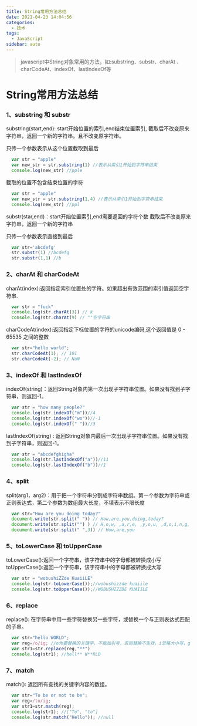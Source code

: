 ```yaml
---
title: String常用方法总结
date: 2021-04-23 14:04:56
categories: 
  - 技术
tags: 
  - JavaScript
sidebar: auto
---
```

>javascript中String对象常用的方法，如:substring、substr、charAt 、charCodeAt、indexOf、lastIndexOf等
<!-- more -->
# String常用方法总结
### 1、substring 和 substr
substring(start,end): start开始位置的索引,end结束位置索引, 截取后不改变原来字符串，返回一个新的字符串。且不改变原字符串。

只传一个参数表示从这个位置截取到最后
``` javascript
  var str = "apple"
  var new_str = str.substring(1) //表示从索引1开始到字符串结束
  console.log(new_str) //pple
```
截取的位置不包含结束位置的字符
``` javascript
  var str = "apple"
  var new_str = str.substring(1,4) //表示从索引1开始到字符串结束
  console.log(new_str) //ppl
```

substr(star,end)：start开始位置索引,end需要返回的字符个数 截取后不改变原来字符串，返回一个新的字符串

只传一个参数表示直接到最后
``` javascript
  var str='abcdefg'
  str.substr(1) //bcdefg   
  str.substr(1,1) //b
```

### 2、charAt 和 charCodeAt
charAt(index):返回指定索引位置处的字符。如果超出有效范围的索引值返回空字符串.
``` javascript
  var str = "fuck"
  console.log(str.charAt(3)) // k
  console.log(str.charAt(9) // ""空字符串
```

charCodeAt(index):返回指定下标位置的字符的unicode编码,这个返回值是 0 - 65535 之间的整数
``` javascript
  var str="hello world";
  str.charCodeAt(1); // 101
  str.charCodeAt(-2); // NaN
```

### 3、indexOf 和 lastIndexOf
indexOf(string)：返回String对象内第一次出现子字符串位置。如果没有找到子字符串，则返回-1。
``` javascript
  var str = "how many people?"
  console.log(str.indexOf("m"))//4
  console.log(str.indexOf("wo"))//-1
  console.log(str.indexOf(" "))//3
```
lastIndexOf(string) : 返回String对象内最后一次出现子字符串位置。如果没有找到子字符串，则返回-1。
``` javascript
  var str = "abcdefghigha"
  console.log(str.lastIndexOf("a"))//11
  console.log(str.lastIndexOf("b"))//1
```

### 4、split
split(arg1，arg2)：用于把一个字符串分割成字符串数组。第一个参数为字符串或正则表达式，第二个参数为数组最大长度，不填表示不限长度
``` javascript
  var str="How are you doing today?"
  document.write(str.split(" ")) // How,are,you,doing,today?
  document.write(str.split("") ) // H,o,w, ,a,r,e, ,y,o,u, ,d,o,i,n,g, ,t,o,d,a,y,?
  document.write(str.split(" ",3)) // How,are,you
```

### 5、toLowerCase 和 toUpperCase
toLowerCase():返回一个字符串，该字符串中的字母都被转换成小写
toUpperCase():返回一个字符串，该字符串中的字母都被转换成大写

``` javascript
  var str = "wobushiZZde KuaiiLE"
  console.log(str.toLowerCase());//wobushizzde kuaiile
  console.log(str.toUpperCase());//WOBUSHIZZDE KUAIILE
```

### 6、replace
replace(): 在字符串中用一些字符替换另一些字符，或替换一个与正则表达式匹配的子串。
``` javascript
  var str="hello WORLD";
  var reg=/o/ig; //o为要替换的关键字，不能加引号，否则替换不生效，i忽略大小写，g表示全局查找。
  var str1=str.replace(reg,"**")
  console.log(str1); //hell** W**RLD
```

### 7、match 
match(): 返回所有查找的关键字内容的数组。
``` javascript
  var str="To be or not to be";
  var reg=/to/ig;
  var str1=str.match(reg);
  console.log(str1); //["To", "to"]
  console.log(str.match("Hello")); //null
```